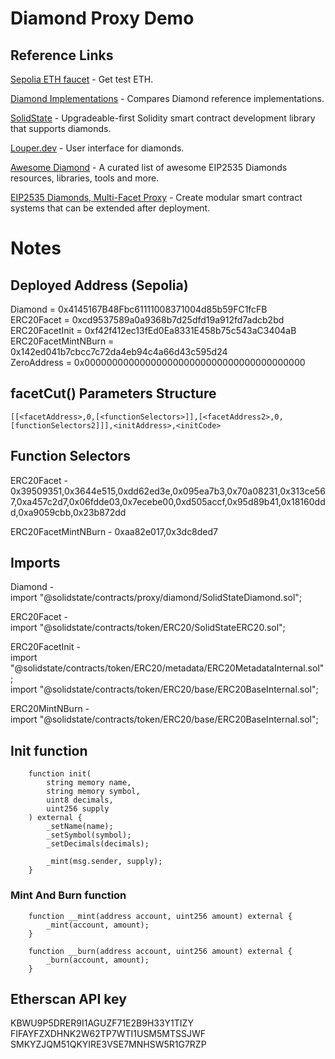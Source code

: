 # Diamond Proxy Demo
## Reference Links
[Sepolia ETH faucet](https://faucets.chain.link/) - Get test ETH.

[Diamond Implementations](https://github.com/mudgen/diamond) - Compares Diamond reference implementations.

[SolidState](https://github.com/solidstate-network/solidstate-solidity) - Upgradeable-first Solidity smart contract development library that supports diamonds.

[Louper.dev](https://louper.dev/) - User interface for diamonds.

[Awesome Diamond](https://github.com/mudgen/awesome-diamonds) - A curated list of awesome EIP2535 Diamonds resources, libraries, tools and more.

[EIP2535 Diamonds, Multi-Facet Proxy](https://eips.ethereum.org/EIPS/eip-2535) - Create modular smart contract systems that can be extended after deployment.

# Notes
## Deployed Address (Sepolia)
Diamond = 0x4145167B48Fbc61111008371004d85b59FC1fcFB  
ERC20Facet = 0xcd9537589a0a9368b7d25dfd19a912fd7adcb2bd  
ERC20FacetInit = 0xf42f412ec13fEd0Ea8331E458b75c543aC3404aB  
ERC20FacetMintNBurn = 0x142ed041b7cbcc7c72da4eb94c4a66d43c595d24  
ZeroAddress = 0x0000000000000000000000000000000000000000

## facetCut() Parameters Structure
`[[<facetAddress>,0,[<functionSelectors>]],[<facetAddress2>,0,[functionSelectors2]]],<initAddress>,<initCode>`

## Function Selectors
ERC20Facet - 0x39509351,0x3644e515,0xdd62ed3e,0x095ea7b3,0x70a08231,0x313ce567,0xa457c2d7,0x06fdde03,0x7ecebe00,0xd505accf,0x95d89b41,0x18160ddd,0xa9059cbb,0x23b872dd  

ERC20FacetMintNBurn - 0xaa82e017,0x3dc8ded7

## Imports
Diamond -  
import "@solidstate/contracts/proxy/diamond/SolidStateDiamond.sol";

ERC20Facet -  
import "@solidstate/contracts/token/ERC20/SolidStateERC20.sol";

ERC20FacetInit -  
import "@solidstate/contracts/token/ERC20/metadata/ERC20MetadataInternal.sol";  
import "@solidstate/contracts/token/ERC20/base/ERC20BaseInternal.sol";

ERC20MintNBurn -  
import "@solidstate/contracts/token/ERC20/base/ERC20BaseInternal.sol";

## Init function
```
    function init(
        string memory name,
        string memory symbol,
        uint8 decimals,
        uint256 supply
    ) external {
        _setName(name);
        _setSymbol(symbol);
        _setDecimals(decimals);

        _mint(msg.sender, supply);
    }
```

### Mint And Burn function
```
    function __mint(address account, uint256 amount) external {
        _mint(account, amount);
    }

    function __burn(address account, uint256 amount) external {
        _burn(account, amount);
    }
```

## Etherscan API key
KBWU9P5DRER9I1AGUZF71E2B9H33Y1TIZY  
FIFAYFZXDHNK2W62TP7WTI1USM5MTSSJWF  
SMKYZJQM51QKYIRE3VSE7MNHSW5R1G7RZP